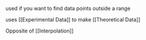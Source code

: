
used if you want to find data points outside a range

uses [[Experimental Data]] to make [[Theoretical Data]]

Opposite of [[Interpolation]] 